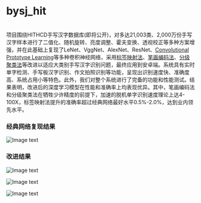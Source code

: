 # bysj_hit 
<br>项目围绕HITHCD手写汉字数据库(即将公开)，对多达21,003类、2,000万份手写汉字样本进行了二值化、随机旋转、亮度调整、霍夫变换、透视校正等多种方案增强，并在此基础上复现了LeNet、VggNet、AlexNet、ResNet、<a href="https://arxiv.org/abs/1805.03438">Convolutional Prototype Learning</a>等多种卷积神经网络，采用<a href="https://arxiv.org/abs/1806.02507">标签映射法</a>、<a href="https://www.computer.org/csdl/proceedings-article/icfhr/2016/0981a530/12OmNqJq4qf">笔画编码法</a>、<a href="https://www.computer.org/csdl/proceedings-article/icdar/2017/3586a573/12OmNyGtjef">分级聚类法</a>等改进以适应大类别手写汉字识别问题，最终应用到安卓端。系统具有实时单字检测、手写板汉字识别、作文拍照识别等功能，呈现出识别速度快、准确度高、系统占用小等特色。此外，我们对整个系统进行了完备的功能和性能测试。结果表明，改进后的深度学习模型在性能和准确率上均表现优异。其中，笔画编码法和分级聚类法在牺牲少许精度的前提下，加速的脱机单字识别速度理论上达4-100X，标签映射法提升的准确率超过经典网络最好水平0.5%-2.0%，达到业内领先水平。</br>

<h3>经典网络复现结果</h3>

![Image text](https://github.com/HuiyanWen/bysj_hit/blob/master/4.png)

<h3>改进结果</h3>

![Image text](https://github.com/HuiyanWen/bysj_hit/blob/master/1.png)

![Image text](https://github.com/HuiyanWen/bysj_hit/blob/master/2.png)

![Image text](https://github.com/HuiyanWen/bysj_hit/blob/master/3.png)

